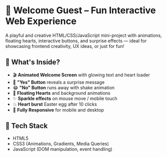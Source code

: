 # 🎉 Welcome Guest – Fun Interactive Web Experience

A playful and creative HTML/CSS/JavaScript mini-project with animations, floating hearts, interactive buttons, and surprise effects — ideal for showcasing frontend creativity, UX ideas, or just for fun!


## 🌈 What's Inside?

- 🎬 **Animated Welcome Screen** with glowing text and heart loader
- 🫶 **"Yes" Button** reveals a surprise message
- 😂 **"No" Button** runs away with shake animation
- 💖 **Floating Hearts** and background animations
- ✨ **Sparkle effects** on mouse move / mobile touch
- 💥 **Heart burst** Easter egg after 10 clicks
- 🧠 **Fully Responsive** for mobile and desktop


## 🧰 Tech Stack

- HTML5
- CSS3 (Animations, Gradients, Media Queries)
- JavaScript (DOM manipulation, event handling)
